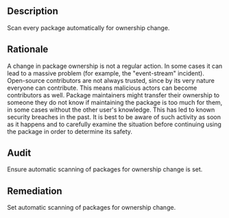 ## Description

Scan every package automatically for ownership change.

## Rationale

A change in package ownership is not a regular action. In some cases it can lead to a massive problem (for example, the "event-stream" incident). Open-source contributors are not always trusted, since by its very nature everyone can contribute. This means malicious actors can become contributors as well. Package maintainers might transfer their ownership to someone they do not know if maintaining the package is too much for them, in some cases without the other user's knowledge. This has led to known security breaches in the past. It is best to be aware of such activity as soon as it happens and to carefully examine the situation before continuing using the package in order to determine its safety.

## Audit

Ensure automatic scanning of packages for ownership change is set.

## Remediation

Set automatic scanning of packages for ownership change.
